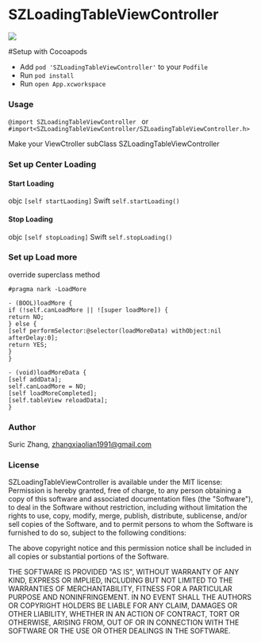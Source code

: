 # SZLoadingTableViewController

![](https://github.com/zhangxiaolian1991/SZLoadingTableViewController/blob/master/Example/SZLoadingTableViewController/Files/demo.gif)

#Setup with Cocoapods
* Add ```pod 'SZLoadingTableViewController'``` to your ```Podfile```
* Run ```pod install```
* Run ```open App.xcworkspace```

### Usage
```@import SZLoadingTableViewController ```  or ```#import<SZLoadingTableViewController/SZLoadingTableViewController.h>```

Make your ViewCtroller subClass SZLoadingTableViewController

### Set up Center Loading

#### Start Loading
objc ```[self startLaoding]```
Swift ```self.startLoading()```

#### Stop Loading
objc ```[self stopLoading]``` 
Swift ```self.stopLoading()```

### Set up Load more
override superclass method
```
#pragma nark -LoadMore

- (BOOL)loadMore {
if (!self.canLoadMore || ![super loadMore]) {
return NO;
} else {
[self performSelector:@selector(loadMoreData) withObject:nil afterDelay:0];
return YES;
}
}

- (void)loadMoreData {
[self addData];
self.canLoadMore = NO;
[self loadMoreCompleted];
[self.tableView reloadData];
}
```

### Author

Suric Zhang, zhangxiaolian1991@gmail.com

### License

SZLoadingTableViewController is available under the MIT license:
Permission is hereby granted, free of charge, to any person obtaining a copy of this software and associated documentation files (the "Software"), to deal in the Software without restriction, including without limitation the rights to use, copy, modify, merge, publish, distribute, sublicense, and/or sell copies of the Software, and to permit persons to whom the Software is furnished to do so, subject to the following conditions:

The above copyright notice and this permission notice shall be included in all copies or substantial portions of the Software.

THE SOFTWARE IS PROVIDED "AS IS", WITHOUT WARRANTY OF ANY KIND, EXPRESS OR IMPLIED, INCLUDING BUT NOT LIMITED TO THE WARRANTIES OF MERCHANTABILITY, FITNESS FOR A PARTICULAR PURPOSE AND NONINFRINGEMENT. IN NO EVENT SHALL THE AUTHORS OR COPYRIGHT HOLDERS BE LIABLE FOR ANY CLAIM, DAMAGES OR OTHER LIABILITY, WHETHER IN AN ACTION OF CONTRACT, TORT OR OTHERWISE, ARISING FROM, OUT OF OR IN CONNECTION WITH THE SOFTWARE OR THE USE OR OTHER DEALINGS IN THE SOFTWARE.

